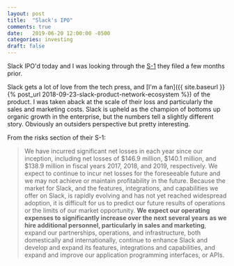 ```yaml
---
layout: post
title:  "Slack's IPO"
comments: true
date:   2019-06-20 12:00:00 -0500
categories: investing
draft: false
---
```


Slack IPO'd today and I was looking through the [S-1](https://sec.report/Document/0001628280-19-004786/) they filed a few months prior. 

Slack gets a lot of love from the tech press, and [I'm a fan]({{ site.baseurl }}{% post_url 2018-09-23-slack-product-network-ecosystem %}) of the product. I was taken aback at the scale of their loss and particularly the sales and marketing costs. Slack is upheld as the champion of bottoms up organic growth in the enterprise, but the numbers tell a slightly different story. Obviously an outsiders perspective but pretty interesting. 

From the risks section of their S-1:
> We have incurred significant net losses in each year since our inception, including net losses of $146.9 million, $140.1 million, and $138.9 million in fiscal years 2017, 2018, and 2019, respectively. We expect to continue to incur net losses for the foreseeable future and we may not achieve or maintain profitability in the future. Because the market for Slack, and the features, integrations, and capabilities we offer on Slack, is rapidly evolving and has not yet reached widespread adoption, it is difficult for us to predict our future results of operations or the limits of our market opportunity. **We expect our operating expenses to significantly increase over the next several years as we hire additional personnel, particularly in sales and marketing**, expand our partnerships, operations, and infrastructure, both domestically and internationally, continue to enhance Slack and develop and expand its features, integrations and capabilities, and expand and improve our application programming interfaces, or APIs. 